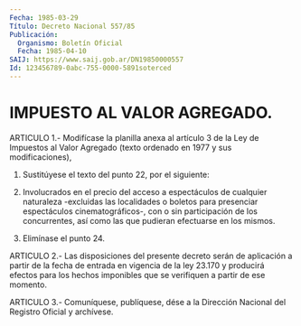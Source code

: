 ```yaml
---
Fecha: 1985-03-29
Título: Decreto Nacional 557/85
Publicación:
  Organismo: Boletín Oficial
  Fecha: 1985-04-10
SAIJ: https://www.saij.gob.ar/DN19850000557
Id: 123456789-0abc-755-0000-5891soterced
---
```

# IMPUESTO AL VALOR AGREGADO.

<a id="1"></a>
ARTICULO  1.-  Modifícase la planilla anexa al artículo 3 de la Ley de Impuestos al  Valor  Agregado  (texto  ordenado  en  1977  y sus modificaciones),

1.  Sustitúyese  el  texto  del  punto  22,  por el siguiente:

22.  Involucrados  en  el  precio  del  acceso  a  espectáculos  de cualquier  naturaleza  -excluidas  las  localidades o boletos  para presenciar espectáculos cinematográficos-,  con o sin participación de los concurrentes, así como las que pudieran  efectuarse  en  los mismos.

2. Elimínase el punto 24.

<a id="2"></a>
ARTICULO  2.-  Las  disposiciones  del  presente  decreto  serán de aplicación  a  partir de la fecha de entrada en vigencia de la  ley 23.170 y producirá  efectos  para  los  hechos  imponibles  que  se verifiquen a partir de ese momento.

<a id="3"></a>
ARTICULO  3.- Comuníquese, publíquese, dése a la Dirección Nacional del Registro Oficial y archívese.